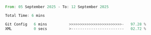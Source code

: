 <!--START_SECTION:waka-->

```rust
From: 05 September 2025 - To: 12 September 2025

Total Time: 6 mins

Git Config   6 mins          >>>>>>>>>>>>>>>>>>>>>>>>-   97.28 %
XML          0 secs          >------------------------   02.72 %
```

<!--END_SECTION:waka-->
